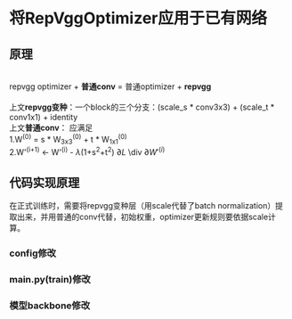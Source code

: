 # 将RepVggOptimizer应用于已有网络
## 原理
<br>repvgg optimizer + **普通conv** = 普通optimizer +  **repvgg**  
<br>上文**repvgg变种**：一个block的三个分支：(scale_s * conv3x3) + (scale_t * conv1x1) + identity
<br>上文**普通conv**： 应满足
<br>  1.W<sup>(0)</sup> = s * W<sub>3x3</sub><sup>(0)</sup> + t * W<sub>1x1</sub><sup>(0)</sup>
<br>  2.W'<sup>(i+1)</sup> $\leftarrow$ W'<sup>(i)</sup> - $\lambda$(1+s<sup>2</sup>+t<sup>2</sup>) $\partial L$ \div $\partial W'^(i)$
## 代码实现原理
在正式训练时，需要将repvgg变种层（用scale代替了batch normalization）提取出来，并用普通的conv代替，初始权重，optimizer更新规则要依据scale计算。
### config修改
### main.py(train)修改
### 模型backbone修改
